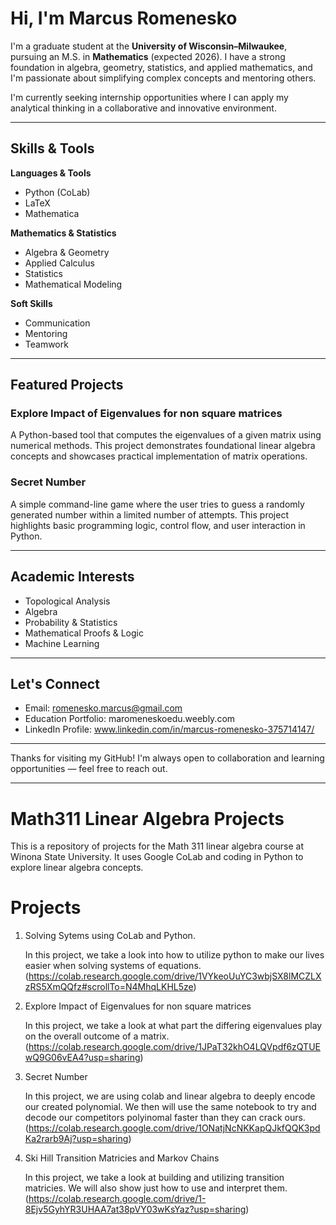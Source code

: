 # Hi, I'm Marcus Romenesko

I'm a graduate student at the **University of Wisconsin–Milwaukee**, pursuing an M.S. in **Mathematics** (expected 2026). I have a strong foundation in algebra, geometry, statistics, and applied mathematics, and I'm passionate about simplifying complex concepts and mentoring others.

I'm currently seeking internship opportunities where I can apply my analytical thinking in a collaborative and innovative environment.

---

## Skills & Tools

**Languages & Tools**  
- Python (CoLab)  
- LaTeX  
- Mathematica  

**Mathematics & Statistics**  
- Algebra & Geometry  
- Applied Calculus  
- Statistics  
- Mathematical Modeling  

**Soft Skills**  
- Communication  
- Mentoring  
- Teamwork  

---

## Featured Projects

### Explore Impact of Eigenvalues for non square matrices
A Python-based tool that computes the eigenvalues of a given matrix using numerical methods. This project demonstrates foundational linear algebra concepts and showcases practical implementation of matrix operations.

### Secret Number
A simple command-line game where the user tries to guess a randomly generated number within a limited number of attempts. This project highlights basic programming logic, control flow, and user interaction in Python.

---

## Academic Interests

- Topological Analysis  
- Algebra 
- Probability & Statistics  
- Mathematical Proofs & Logic 
- Machine Learning 

---

## Let's Connect

- Email: romenesko.marcus@gmail.com  
- Education Portfolio: maromeneskoedu.weebly.com
- LinkedIn Profile: www.linkedin.com/in/marcus-romenesko-375714147/

---

Thanks for visiting my GitHub! I'm always open to collaboration and learning opportunities — feel free to reach out.

---

# Math311 Linear Algebra Projects

This is a repository of projects for the Math 311 linear algebra course at Winona State University. It uses Google CoLab and coding in Python to explore linear algebra concepts.

# Projects

1. Solving Sytems using CoLab and Python.

   In this project, we take a look into how to utilize python to make our lives easier when solving systems of equations.
   (https://colab.research.google.com/drive/1VYkeoUuYC3wbjSX8lMCZLXzRS5XmQQfz#scrollTo=N4MhqLKHL5ze)


2. Explore Impact of Eigenvalues for non square matrices

     In this project, we take a look at what part the differing eigenvalues play on the overall outcome of a matrix.
     (https://colab.research.google.com/drive/1JPaT32khO4LQVpdf6zQTUEwQ9G06vEA4?usp=sharing)


3. Secret Number

     In this project, we are using colab and linear algebra to deeply encode our created polynomial. We then will use the same notebook to try and decode our competitors polyinomal faster than they can crack ours.
     (https://colab.research.google.com/drive/1ONatjNcNKKapQJkfQQK3pdKa2rarb9Aj?usp=sharing)
  

4. Ski Hill Transition Matricies and Markov Chains

     In this project, we take a look at building and utilizing transition matricies. We will also show just how to use and interpret them.
     (https://colab.research.google.com/drive/1-8Ejv5GyhYR3UHAA7at38pVY03wKsYaz?usp=sharing)
